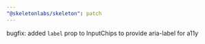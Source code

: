 ```yaml
---
"@skeletonlabs/skeleton": patch
---
```


bugfix: added `label` prop to InputChips to provide aria-label for a11y
